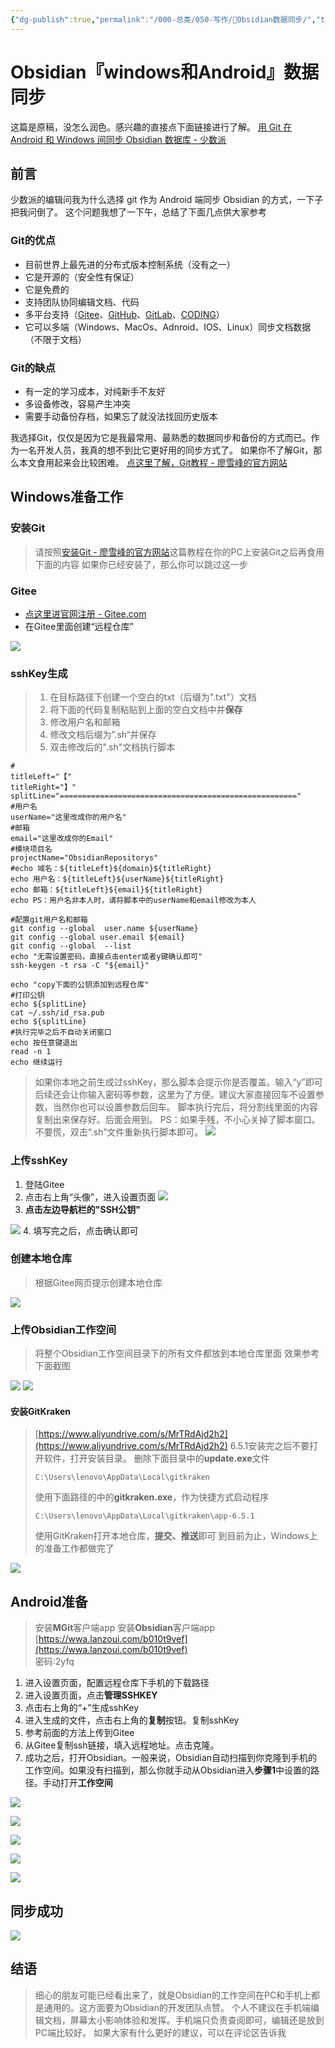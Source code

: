 ```yaml
---
{"dg-publish":true,"permalink":"/000-总类/050-写作/💎Obsidian数据同步/","tags":["Obsidian/Syntax"],"noteIcon":""}
---
```


# Obsidian『windows和Android』数据同步
这篇是原稿，没怎么润色。感兴趣的直接点下面链接进行了解。
[用 Git 在 Android 和 Windows 间同步 Obsidian 数据库 - 少数派](https://sspai.com/post/68989)
## 前言
少数派的编辑问我为什么选择 git 作为 Android 端同步 Obsidian 的方式，一下子把我问倒了。
这个问题我想了一下午，总结了下面几点供大家参考
### Git的优点
- 目前世界上最先进的分布式版本控制系统（没有之一）
- 它是开源的（安全性有保证）
- 它是免费的
- 支持团队协同编辑文档、代码
- 多平台支持（[Gitee](https://gitee.com/)、[GitHub](https://github.com/)、[GitLab](https://about.gitlab.com/)、[CODING](https://coding.net/products/repo)）
- 它可以多端（Windows、MacOs、Adnroid、IOS、Linux）同步文档数据（不限于文档）
### Git的缺点
- 有一定的学习成本，对纯新手不友好
- 多设备修改，容易产生冲突
- 需要手动备份存档，如果忘了就没法找回历史版本


我选择Git，仅仅是因为它是我最常用、最熟悉的数据同步和备份的方式而已。作为一名开发人员，我真的想不到比它更好用的同步方式了。
如果你不了解Git，那么本文食用起来会比较困难。
[点这里了解，Git教程 - 廖雪峰的官方网站](https://www.liaoxuefeng.com/wiki/896043488029600)


## Windows准备工作
### 安装Git
>请按照[安装Git - 廖雪峰的官方网站](https://www.liaoxuefeng.com/wiki/896043488029600/896067074338496)这篇教程在你的PC上安装Git之后再食用下面的内容
>如果你已经安装了，那么你可以跳过这一步
### Gitee
- [点这里进官网注册 - Gitee.com](https://gitee.com/)
- 在Gitee里面创建“远程仓库”

![](https://i0.hdslb.com/bfs/album/287a79274b9933fe568d49093cdc4522f177bc89.png@1e_1c.webp)
### sshKey生成
> 1.  在目标路径下创建一个空白的txt（后缀为".txt"）文档
> 2.  将下面的代码复制粘贴到上面的空白文档中并**保存**
> 3.  修改用户名和邮箱
> 4.  修改文档后缀为”.sh“并保存
> 5.  双击修改后的".sh"文档执行脚本


```shell
#
titleLeft="【"
titleRight="】"
splitLine="====================================================="
#用户名
userName="这里改成你的用户名"
#邮箱
email="这里改成你的Email"
#模块项目名
projectName="ObsidianRepositorys"
#echo 域名：${titleLeft}${domain}${titleRight}
echo 用户名：${titleLeft}${userName}${titleRight}
echo 邮箱：${titleLeft}${email}${titleRight}
echo PS：用户名非本人时，请将脚本中的userName和email修改为本人

#配置git用户名和邮箱
git config --global  user.name ${userName}
git config --global user.email ${email}
git config --global  --list 
echo "无需设置密码，直接点击enter或者y键确认即可"
ssh-keygen -t rsa -C "${email}"

echo "copy下面的公钥添加到远程仓库"
#打印公钥
echo ${splitLine}
cat ~/.ssh/id_rsa.pub
echo ${splitLine}
#执行完毕之后不自动关闭窗口
echo 按任意键退出
read -n 1
echo 继续运行
```

>如果你本地之前生成过sshKey，那么脚本会提示你是否覆盖。输入“y”即可
>后续还会让你输入密码等参数，这里为了方便。建议大家直接回车不设置参数，当然你也可以设置参数后回车。
>脚本执行完后，将分割线里面的内容复制出来保存好。后面会用到。
>PS：如果手残，不小心关掉了脚本窗口。不要慌，双击“.sh”文件重新执行脚本即可。
![](https://i0.hdslb.com/bfs/album/edbbc7280220c8a7e6ac52e2f1a46fb02d8a4119.png@1e_1c.webp)

### 上传sshKey
1. 登陆Gitee
2. 点击右上角“头像”，进入设置页面
![](https://i0.hdslb.com/bfs/album/ab50a0847c7ba262069b0e3902b10c8a81e2a127.png@1e_1c.webp)
3. **点击左边导航栏的"SSH公钥"**

![](https://i0.hdslb.com/bfs/album/2c24ace0f56946ffaecd3f897624ca5d4539af2b.png@1e_1c.webp)
4. 填写完之后，点击确认即可

### 创建本地仓库
>根据Gitee网页提示创建本地仓库

![](https://i0.hdslb.com/bfs/album/dd39d3feb79c8e1358bf17348fbfce234bc9d8f6.png@1e_1c.webp)

### 上传Obsidian工作空间
>将整个Obsidian工作空间目录下的所有文件都放到本地仓库里面
>效果参考下面截图

![](https://i0.hdslb.com/bfs/album/5c26b7fd1f6566ae4a064090dc830ac612072c50.png@1e_1c.webp)
![](https://i0.hdslb.com/bfs/album/c331d07ecbaa0a355b021cbee6fe052473e65402.png@1e_1c.webp)
#### 安装GitKraken
>[https://www.aliyundrive.com/s/MrTRdAjd2h2](https://www.aliyundrive.com/s/MrTRdAjd2h2)
>6.5.1安装完之后不要打开软件，打开安装目录。
>删除下面目录中的**update.exe**文件
>```
>C:\Users\lenovo\AppData\Local\gitkraken
>```
>使用下面路径的中的**gitkraken.exe**，作为快捷方式启动程序
>```
>C:\Users\lenovo\AppData\Local\gitkraken\app-6.5.1
>```
>使用GitKraken打开本地仓库，**提交、推送**即可
>到目前为止，Windows上的准备工作都做完了

![](https://i0.hdslb.com/bfs/album/8ae1fc2d799631cb9570b01769577547721e4cc6.png@1e_1c.webp)
## Android准备
>安装**MGit**客户端app
>安装**Obsidian**客户端app
>[https://wwa.lanzoui.com/b010t9vef](https://wwa.lanzoui.com/b010t9vef)  
密码:2yfq

1.  进入设置页面，配置远程仓库下手机的下载路径
2. 进入设置页面，点击**管理SSHKEY**
3. 点击右上角的“+”生成sshKey
4. 进入生成的文件，点击右上角的**复制**按钮。复制sshKey
5. 参考前面的方法上传到Gitee
6. 从Gitee复制ssh链接，填入远程地址。点击克隆。
7. 成功之后，打开Obsidian。一般来说，Obsidian自动扫描到你克隆到手机的工作空间。如果没有扫描到，那么你就手动从Obsidian进入**步骤1**中设置的路径。手动打开**工作空间**


![](https://i0.hdslb.com/bfs/album/7291633746068a805504cd545c3210a8daa7b60c.png@1e_1c.webp)

![](https://i0.hdslb.com/bfs/album/a8e7498d87b7f2397a413c1ec933923965f0e888.png@1e_1c.webp)

![](https://i0.hdslb.com/bfs/album/73cc9894bc35abacd6d3957a079a816ee7ade3bc.png@1e_1c.webp)

![](https://i0.hdslb.com/bfs/album/b9f888510e0368d251ecb76c6136f366bce5ab44.png@1e_1c.webp)

![](https://i0.hdslb.com/bfs/album/359ce7650bf46ada9b45093187cb0fba0b9415f8.png@1e_1c.webp)
## 同步成功
![](https://i0.hdslb.com/bfs/album/98c30a93c1a7dfe7bf52583e3706f697c1cda396.png@1e_1c.webp)
## 结语
>细心的朋友可能已经看出来了，就是Obsidian的工作空间在PC和手机上都是通用的。这方面要为Obsidian的开发团队点赞。
>个人不建议在手机端编辑文档，屏幕太小影响体验和发挥。手机端只负责查阅即可，编辑还是放到PC端比较好。
>如果大家有什么更好的建议，可以在评论区告诉我